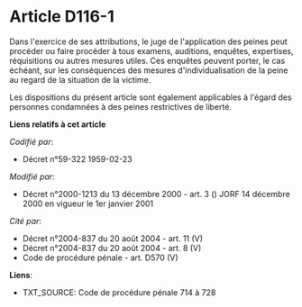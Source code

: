 # Article D116-1

Dans l'exercice de ses attributions, le juge de l'application des peines peut procéder ou faire procéder à tous examens,
auditions, enquêtes, expertises, réquisitions ou autres mesures utiles. Ces enquêtes peuvent porter, le cas échéant, sur les
conséquences des mesures d'individualisation de la peine au regard de la situation de la victime.

Les dispositions du présent article sont également applicables à l'égard des personnes condamnées à des peines restrictives
de liberté.

**Liens relatifs à cet article**

_Codifié par_:

  - Décret n°59-322 1959-02-23

_Modifié par_:

  - Décret n°2000-1213 du 13 décembre 2000 - art. 3 () JORF 14 décembre 2000 en vigueur le 1er janvier 2001

_Cité par_:

  - Décret n°2004-837 du 20 août 2004 - art. 11 (V)
  - Décret n°2004-837 du 20 août 2004 - art. 8 (V)
  - Code de procédure pénale - art. D570 (V)

**Liens**:

  - TXT_SOURCE: Code de procédure pénale 714 à 728
